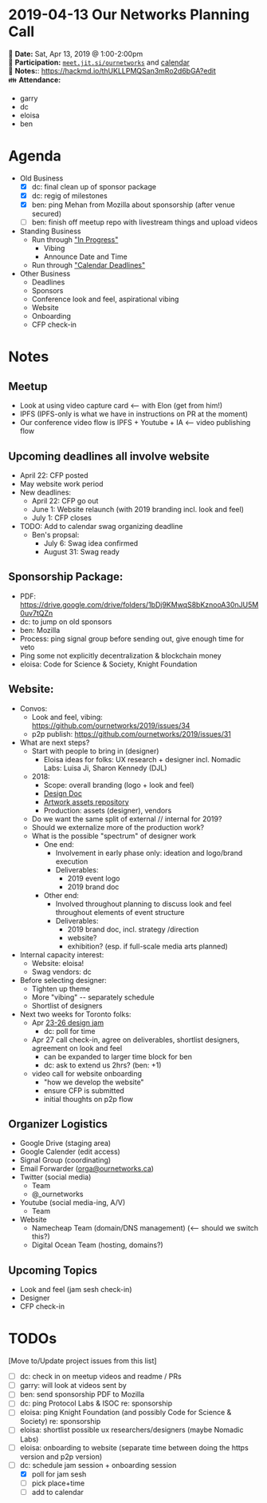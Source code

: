 # 2019-04-13 Our Networks Planning Call

:date: **Date:** Sat, Apr 13, 2019 @ 1:00-2:00pm  
:raising_hand: **Participation:** [`meet.jit.si/ournetworks`](https://meet.jit.si/ournetworks) and [calendar](https://calendar.google.com/calendar/embed?src=aers7atolh0uurlfmkoki9kikg%40group.calendar.google.com&ctz=America%2FToronto)  
:notebook: **Notes:**: https://hackmd.io/thUKLLPMQSan3mRo2d6bGA?edit  
:family: **Attendance:**  
- garry
- dc
- eloisa
- ben

# Agenda

- Old Business
    - [x] dc: final clean up of sponsor package
    - [x] dc: regig of milestones
    - [x] ben: ping Mehan from Mozilla about sponsorship (after venue secured)
    - [ ] ben: finish off meetup repo with livestream things and upload videos
- Standing Business
  - Run through ["In Progress"](https://github.com/ournetworks/2019/projects/1)
      - Vibing 
      - Announce Date and Time
  - Run through ["Calendar Deadlines"](https://calendar.google.com/calendar/embed?src=aers7atolh0uurlfmkoki9kikg%40group.calendar.google.com&ctz=America%2FToronto)
- Other Business
  - Deadlines
  - Sponsors
  - Conference look and feel, aspirational vibing
  - Website
  - Onboarding
  - CFP check-in

# Notes

## Meetup 

- Look at using video capture card <-- with Elon (get from him!)
- IPFS (IPFS-only is what we have in instructions on PR at the moment)
- Our conference video flow is IPFS + Youtube + IA <-- video publishing flow

## Upcoming deadlines all involve website

- April 22: CFP posted 
- May website work period
- New deadlines:
    - April 22: CFP go out
    - June 1: Website relaunch (with 2019 branding incl. look and feel)
    - July 1: CFP closes
- TODO: Add to calendar swag organizing deadline
    - Ben's propsal:
        - July 6: Swag idea confirmed
        - August 31: Swag ready

## Sponsorship Package:

- PDF: https://drive.google.com/drive/folders/1bDj9KMwqS8bKznooA30nJU5M0uv7tQZn
- dc: to jump on old sponsors
- ben: Mozilla
- Process: ping signal group before sending out, give enough time for veto
- Ping some not explicitly decentralization & blockchain money
- eloisa: Code for Science & Society, Knight Foundation

## Website:

- Convos:
    - Look and feel, vibing: https://github.com/ournetworks/2019/issues/34
    - p2p publish: https://github.com/ournetworks/2019/issues/31
- What are next steps?
    - Start with people to bring in (designer)
        - Eloisa ideas for folks: UX research + designer incl. Nomadic Labs: Luisa Ji, Sharon Kennedy (DJL)
    - 2018:
        - Scope: overall branding (logo + look and feel)
        - [Design Doc](https://docs.google.com/document/d/1sP3qt87nJBq1UmoCfddiy9PuyuOLer1KnVF54FeE5Cw/edit)
        - [Artwork assets repository](https://github.com/ournetworks/artwork)
        - Production: assets (designer), vendors
    - Do we want the same split of external // internal for 2019?
    - Should we externalize more of the production work?
    - What is the possible "spectrum" of designer work
        - One end: 
            - Involvement in early phase only: ideation and logo/brand execution
            - Deliverables:
                - 2019 event logo
                - 2019 brand doc
        - Other end:
            - Involved throughout planning to discuss look and feel throughout elements of event structure
            - Deliverables:
                - 2019 brand doc, incl. strategy /direction
                - website?
                - exhibition? (esp. if full-scale media arts planned)
- Internal capacity interest:
    - Website: eloisa!
    - Swag vendors: dc
- Before selecting designer:
    - Tighten up theme 
    - More "vibing" -- separately schedule
    - Shortlist of designers
- Next two weeks for Toronto folks:
    - Apr [23-26 design jam](https://www.when2meet.com/?7760094-WAVKc)
        - dc: poll for time
    - Apr 27 call check-in, agree on deliverables, shortlist designers, agreement on look and feel 
        - can be expanded to larger time block for ben
        - dc: ask to extend us 2hrs? (ben: +1)
    - video call for website onboarding
        - "how we develop the website"
        - ensure CFP is submitted
        - initial thoughts on p2p flow

## Organizer Logistics

- Google Drive (staging area) 
- Google Calender (edit access)
- Signal Group (coordinating)
- Email Forwarder (orga@ournetworks.ca)
- Twitter (social media)
    - Team 
    - @_ournetworks
- Youtube (social media-ing, A/V)
    - Team
- Website
    - Namecheap Team (domain/DNS management) (<-- should we switch this?)
    - Digital Ocean Team (hosting, domains?)

## Upcoming Topics


- Look and feel (jam sesh check-in)
- Designer
- CFP check-in


# TODOs

[Move to/Update project issues from this list]

- [ ] dc: check in on meetup videos and readme / PRs
- [ ] garry: will look at videos sent by
- [ ] ben: send sponsorship PDF to Mozilla
- [ ] dc: ping Protocol Labs & ISOC re: sponsorship
- [ ] eloisa: ping Knight Foundation (and possibly Code for Science & Society) re: sponsorship
- [ ] eloisa: shortlist possible ux researchers/designers (maybe Nomadic Labs)
- [ ] eloisa: onboarding to website (separate time between doing the https version and p2p version)
- [ ] dc: schedule jam session + onboarding session
    - [x] poll for jam sesh
    - [ ] pick place+time 
    - [ ] add to calendar
